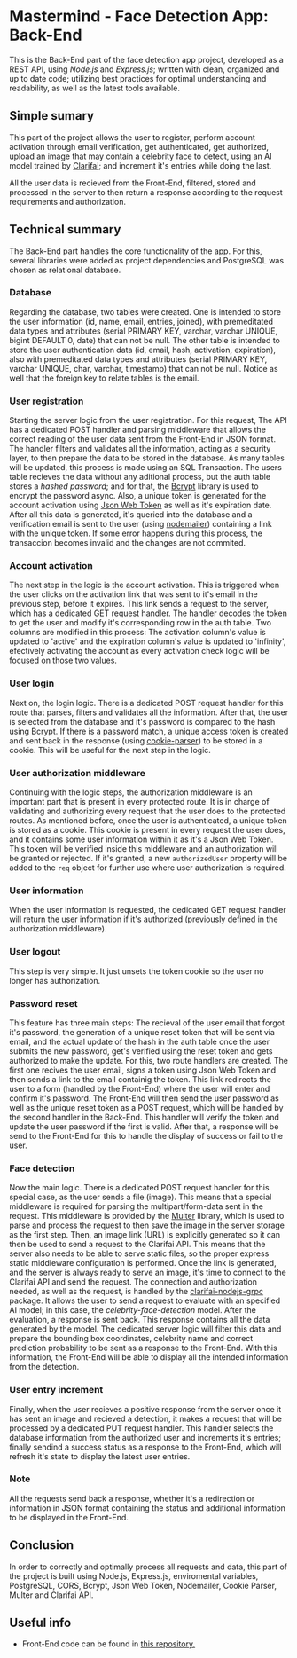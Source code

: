 # **Mastermind - Face Detection App: Back-End**

This is the Back-End part of the face detection app project, developed as a REST API, using _Node.js_ and _Express.js_; written with clean, organized and up to date code; utilizing best practices for optimal understanding and readability, as well as the latest tools available.

## **Simple sumary**

This part of the project allows the user to register, perform account activation through email verification, get authenticated, get authorized, upload an image that may contain a celebrity face to detect, using an AI model trained by [Clarifai](https://www.clarifai.com/); and increment it's entries while doing the last.

All the user data is recieved from the Front-End, filtered, stored and processed in the server to then return a response according to the request requirements and authorization.

## **Technical summary**

The Back-End part handles the core functionality of the app. For this, several libraries were added as project dependencies and PostgreSQL was chosen as relational database.

### **Database**

Regarding the database, two tables were created. One is intended to store the user information (id, name, email, entries, joined), with premeditated data types and attributes (serial PRIMARY KEY, varchar, varchar UNIQUE, bigint DEFAULT 0, date) that can not be null. The other table is intended to store the user authentication data (id, email, hash, activation, expiration), also with premeditated data types and attributes (serial PRIMARY KEY, varchar UNIQUE, char, varchar, timestamp) that can not be null. Notice as well that the foreign key to relate tables is the email.

### **User registration**

Starting the server logic from the user registration. For this request, The API has a dedicated POST handler and parsing middleware that allows the correct reading of the user data sent from the Front-End in JSON format.
The handler filters and validates all the information, acting as a security layer, to then prepare the data to be stored in the database. As many tables will be updated, this process is made using an SQL Transaction. The users table recieves the data without any aditional process, but the auth table stores a _hashed password_; and for that, the [Bcrypt](https://www.npmjs.com/package/bcrypt) library is used to encrypt the password async. Also, a unique token is generated for the account activation using [Json Web Token](https://www.npmjs.com/package/jsonwebtoken) as well as it's expiration date. After all this data is generated, it's queried into the database and a verification email is sent to the user (using [nodemailer](https://www.npmjs.com/package/nodemailer)) containing a link with the unique token. If some error happens during this process, the transaccion becomes invalid and the changes are not commited.

### **Account activation**

The next step in the logic is the account activation. This is triggered when the user clicks on the activation link that was sent to it's email in the previous step, before it expires. This link sends a request to the server, which has a dedicated GET request handler. The handler decodes the token to get the user and modify it's corresponding row in the auth table. Two columns are modified in this process: The activation column's value is updated to 'active' and the expiration column's value is updated to 'infinity', efectively activating the account as every activation check logic will be focused on those two values.

### **User login**

Next on, the login logic. There is a dedicated POST request handler for this route that parses, filters and validates all the information. After that, the user is selected from the database and it's password is compared to the hash using Bcrypt. If there is a password match, a unique access token is created and sent back in the response (using [cookie-parser](https://www.npmjs.com/package/cookie-parser)) to be stored in a cookie. This will be useful for the next step in the logic.

### **User authorization middleware**

Continuing with the logic steps, the authorization middleware is an important part that is present in every protected route. It is in charge of validating and authorizing every request that the user does to the protected routes. As mentioned before, once the user is authenticated, a unique token is stored as a cookie. This cookie is present in every request the user does, and it contains some user information within it as it's a Json Web Token. This token will be verified inside this middleware and an authorization will be granted or rejected. If it's granted, a new `authorizedUser` property will be added to the `req` object for further use where user authorization is required.

### **User information**

When the user information is requested, the dedicated GET request handler will return the user information if it's authorized (previously defined in the authorization middleware).

### **User logout**

This step is very simple. It just unsets the token cookie so the user no longer has authorization.

### **Password reset**

This feature has three main steps: The recieval of the user email that forgot it's password, the generation of a unique reset token that will be sent via email, and the actual update of the hash in the auth table once the user submits the new password, get's verified using the reset token and gets authorized to make the update. For this, two route handlers are created. The first one recives the user email, signs a token using Json Web Token and then sends a link to the email containig the token. This link redirects the user to a form (handled by the Front-End) where the user will enter and confirm it's password. The Front-End will then send the user password as well as the unique reset token as a POST request, which will be handled by the second handler in the Back-End. This handler will verify the token and update the user password if the first is valid. After that, a response will be send to the Front-End for this to handle the display of success or fail to the user.

### **Face detection**

Now the main logic. There is a dedicated POST request handler for this special case, as the user sends a file (image). This means that a special middleware is required for parsing the multipart/form-data sent in the request. This middleware is provided by the [Multer](https://www.npmjs.com/package/multer) library, which is used to parse and process the request to then save the image in the server storage as the first step. Then, an image link (URL) is explicitly generated so it can then be used to send a request to the Clarifai API. This means that the server also needs to be able to serve static files, so the proper express static middleware configuration is performed. Once the link is generated, and the server is always ready to serve an image, it's time to connect to the Clarifai API and send the request. The connection and authorization needed, as well as the request, is handled by the [clarifai-nodejs-grpc](https://www.npmjs.com/package/clarifai-nodejs-grpc) package. It allows the user to send a request to evaluate with an specified AI model; in this case, the _celebrity-face-detection_ model. After the evaluation, a response is sent back. This response contains all the data generated by the model. The dedicated server logic will filter this data and prepare the bounding box coordinates, celebrity name and correct prediction probability to be sent as a response to the Front-End. With this information, the Front-End will be able to display all the intended information from the detection.

### **User entry increment**

Finally, when the user recieves a positive response from the server once it has sent an image and recieved a detection, it makes a request that will be processed by a dedicated PUT request handler. This handler selects the database information from the authorized user and increments it's entries; finally sendind a success status as a response to the Front-End, which will refresh it's state to display the latest user entries.

### **Note**

All the requests send back a response, whether it's a redirection or information in JSON format containing the status and additional information to be displayed in the Front-End.

## **Conclusion**

In order to correctly and optimally process all requests and data, this part of the project is built using Node.js, Express.js, enviromental variables, PostgreSQL, CORS, Bcrypt, Json Web Token, Nodemailer, Cookie Parser, Multer and Clarifai API.

## **Useful info**

- Front-End code can be found in [this repository.](https://github.com/MarceloLopezS/face-detection-app-front-end)
